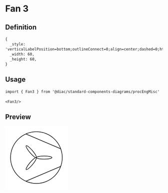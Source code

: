# Fan 3

## Definition

```
{
  _style: 'verticalLabelPosition=bottom;outlineConnect=0;align=center;dashed=0;html=1;verticalAlign=top;shape=mxgraph.pid.misc.fan;',
  _width: 60,
  _height: 60,
}
```

## Usage

```
import { Fan3 } from '@diac/standard-components-diagrams/procEngMisc'

<Fan3/>
```

## Preview

<img src="./fan-3.png" width="200"/>
